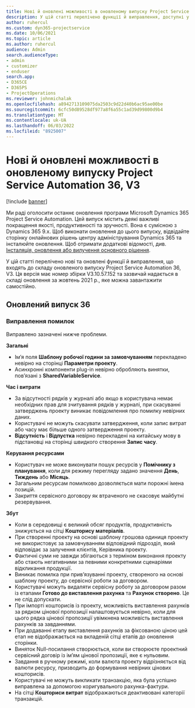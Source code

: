 ```yaml
---
title: Нові й оновлені можливості в оновленому випуску Project Service Automation 36, V3
description: У цій статті перелічено функції й виправлення, доступні у випуску Microsoft Dynamics 365 Project Service Automation 36, V3.
author: ruhercul
ms.custom: dyn365-projectservice
ms.date: 10/06/2021
ms.topic: article
ms.author: ruhercul
audience: Admin
search.audienceType:
- admin
- customizer
- enduser
search.app:
- D365CE
- D365PS
- ProjectOperations
ms.reviewer: johnmichalak
ms.openlocfilehash: a8942713109075da2503c9d22d40b6ac95ae00be
ms.sourcegitcommit: 6cfc50d89528df977a8f6a55c1ad39d99800d9b4
ms.translationtype: MT
ms.contentlocale: uk-UA
ms.lasthandoff: 06/03/2022
ms.locfileid: "8925007"
---
```

# <a name="whats-new-or-changed-in-project-service-automation-update-release-36-v3"></a>Нові й оновлені можливості в оновленому випуску Project Service Automation 36, V3

[!include [banner](../includes/psa-now-project-operations.md)]

Ми раді оголосити останнє оновлення програми Microsoft Dynamics 365 Project Service Automation. Цей випуск містить деякі важливі покращення якості, продуктивності та зручності. Вона є сумісною з Dynamics 365 9.x. Щоб виконати оновлення до цього випуску, відвідайте сторінку онлайнових рішень центру адміністрування Dynamics 365 та інсталюйте оновлення. Щоб отримати додаткові відомості, див. [Інсталяція, оновлення або вилучення основного рішення](/power-platform/admin/install-remove-preferred-solution).

У цій статті перелічено нові та оновлені функції й виправлення, що входять до складу оновленого випуску Project Service Automation 36, V3. Ця версія має номер збірки V3.10.57.152 та зазвичай надається в складі оновлення за жовтень 2021 р., яке можна завантажити самостійно.

## <a name="update-release-36"></a>Оновлений випуск 36

### <a name="bug-fixes"></a>Виправлення помилок

Виправлено зазначені нижче проблеми.

**Загальні**
- Ім’я поля **Шаблону робочої години за замовчуванням** перекладено невірно на сторінці **Параметри проекту**.
- Асинхронні компоненти plug-in невірно обробляють винятки, пов’язані з **SharedVariableService**.

**Час і витрати**
- За відсутності рядків у журналі або якщо в користувача немає необхідних прав для зчитування рядків у журналі, при скасуванні затверджень проекту виникає повідомлення про помилку невірних даних.
- Користувачі не можуть скасувати затвердження, коли запис витрат або часу має більше одного затвердження проекту.
- **Відсутність** і **Відпустка** невірно перекладені на китайську мову в підстановці на сторінці швидкого створення **Запис часу**.

**Керування ресурсами**
- Користувач не може виконувати пошук ресурсів у **Помічнику з планування**, коли для режиму перегляду задано значення **День**, **Тиждень** або **Місяць**.
- Загальним ресурсам помилково дозволяється мати порожні імена позицій. 
- Закриття сервісного договору як втраченого не скасовує майбутні резервування.

**Збут**
- Коли в середовищі є великий обсяг продуктів, продуктивність знижується на сітці **Кошторису матеріалів**.
- При створенні проекту на основі шаблону грошова одиниця проекту не використовує за замовчуванням відповідний підрозділ, який відповідає за залучення клієнтів, Керівника проекту.
- Фактичні суми не завжди збігаються з терміном виконання проекту або стають негативними за певними конкретними сценаріями відкликання продукції.
- Виникає помилка при прив’язуванні проекту, створеного на основі шаблону проекту, до сервісної роботи за договором.
- Користувачі можуть видаляти сервісну роботу за договором разом із етапами **Готово до виставлення рахунка** та **Рахунок створено**. Це не слід допускати.
- При імпорті кошторисів із проекту, можливість виставлення рахунків за рядком цінової пропозиції налаштовується невірно, коли для цього рядка цінової пропозиції увімкнена можливість виставлення рахунків за завданнями.
- При додаванні етапу виставлення рахунків за фіксованою ціною цей етап не відображається на вкладеній сітці етапів до оновлення сторінки.
- Виняток Null-посилання створюється, коли ви створюєте проектний сервісний договір із ім’ям цінової пропозиції, яке є нульовим.
- Завдання в ручному режимі, коли валюта проекту відрізняється від валюти ресурсу, призводить до формування невірних цінових кошторисів.
- Користувачі не можуть викликати транзакцію, яка була успішно виправлена за допомогою коригувального рахунка-фактури.
- На сітці **Кошториси витрат** відображаються деактивовані категорії транзакцій.



